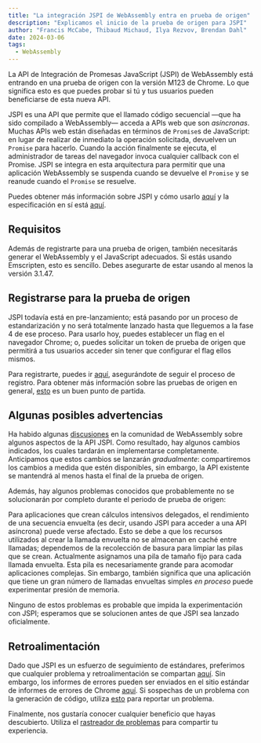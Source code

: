 ```yaml
---
title: "La integración JSPI de WebAssembly entra en prueba de origen"
description: "Explicamos el inicio de la prueba de origen para JSPI"
author: "Francis McCabe, Thibaud Michaud, Ilya Rezvov, Brendan Dahl"
date: 2024-03-06
tags: 
  - WebAssembly
---
```

La API de Integración de Promesas JavaScript (JSPI) de WebAssembly está entrando en una prueba de origen con la versión M123 de Chrome. Lo que significa esto es que puedes probar si tú y tus usuarios pueden beneficiarse de esta nueva API.

JSPI es una API que permite que el llamado código secuencial —que ha sido compilado a WebAssembly— acceda a APIs web que son _asíncronas_. Muchas APIs web están diseñadas en términos de `Promise`s de JavaScript: en lugar de realizar de inmediato la operación solicitada, devuelven un `Promise` para hacerlo. Cuando la acción finalmente se ejecuta, el administrador de tareas del navegador invoca cualquier callback con el Promise. JSPI se integra en esta arquitectura para permitir que una aplicación WebAssembly se suspenda cuando se devuelve el `Promise` y se reanude cuando el `Promise` se resuelve.

<!--truncate-->
Puedes obtener más información sobre JSPI y cómo usarlo [aquí](https://v8.dev/blog/jspi) y la especificación en sí está [aquí](https://github.com/WebAssembly/js-promise-integration).

## Requisitos

Además de registrarte para una prueba de origen, también necesitarás generar el WebAssembly y el JavaScript adecuados. Si estás usando Emscripten, esto es sencillo. Debes asegurarte de estar usando al menos la versión 3.1.47.

## Registrarse para la prueba de origen

JSPI todavía está en pre-lanzamiento; está pasando por un proceso de estandarización y no será totalmente lanzado hasta que lleguemos a la fase 4 de ese proceso. Para usarlo hoy, puedes establecer un flag en el navegador Chrome; o, puedes solicitar un token de prueba de origen que permitirá a tus usuarios acceder sin tener que configurar el flag ellos mismos.

Para registrarte, puedes ir [aquí](https://developer.chrome.com/origintrials/#/register_trial/1603844417297317889), asegurándote de seguir el proceso de registro. Para obtener más información sobre las pruebas de origen en general, [esto](https://developer.chrome.com/docs/web-platform/origin-trials) es un buen punto de partida.

## Algunas posibles advertencias

Ha habido algunas [discusiones](https://github.com/WebAssembly/js-promise-integration/issues) en la comunidad de WebAssembly sobre algunos aspectos de la API JSPI. Como resultado, hay algunos cambios indicados, los cuales tardarán en implementarse completamente. Anticipamos que estos cambios se lanzarán *gradualmente*: compartiremos los cambios a medida que estén disponibles, sin embargo, la API existente se mantendrá al menos hasta el final de la prueba de origen.

Además, hay algunos problemas conocidos que probablemente no se solucionarán por completo durante el periodo de prueba de origen:

Para aplicaciones que crean cálculos intensivos delegados, el rendimiento de una secuencia envuelta (es decir, usando JSPI para acceder a una API asíncrona) puede verse afectado. Esto se debe a que los recursos utilizados al crear la llamada envuelta no se almacenan en caché entre llamadas; dependemos de la recolección de basura para limpiar las pilas que se crean.
Actualmente asignamos una pila de tamaño fijo para cada llamada envuelta. Esta pila es necesariamente grande para acomodar aplicaciones complejas. Sin embargo, también significa que una aplicación que tiene un gran número de llamadas envueltas simples _en proceso_ puede experimentar presión de memoria.

Ninguno de estos problemas es probable que impida la experimentación con JSPI; esperamos que se solucionen antes de que JSPI sea lanzado oficialmente.

## Retroalimentación

Dado que JSPI es un esfuerzo de seguimiento de estándares, preferimos que cualquier problema y retroalimentación se compartan [aquí](https://github.com/WebAssembly/js-promise-integration/issues). Sin embargo, los informes de errores pueden ser enviados en el sitio estándar de informes de errores de Chrome [aquí](https://issues.chromium.org/new). Si sospechas de un problema con la generación de código, utiliza [esto](https://github.com/emscripten-core/emscripten/issues) para reportar un problema.

Finalmente, nos gustaría conocer cualquier beneficio que hayas descubierto. Utiliza el [rastreador de problemas](https://github.com/WebAssembly/js-promise-integration/issues) para compartir tu experiencia.
